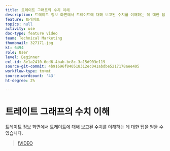 ```yaml
---
title: 트레이트 그래프의 수치 이해
description: 트레이트 정보 화면에서 트레이트에 대해 보고된 수치를 이해하는 데 대한 팁을 얻을 수 있습니다.
feature: 트레이트
topics: null
activity: use
doc-type: feature video
team: Technical Marketing
thumbnail: 327171.jpg
kt: 6494
role: User
level: Beginner
exl-id: 8e1a2410-6ed6-4bab-bc8c-3a15d903e119
source-git-commit: 4b91696f840518312ec041abdbe5217178aee405
workflow-type: tm+mt
source-wordcount: '43'
ht-degree: 2%

---
```


# 트레이트 그래프의 수치 이해

트레이트 정보 화면에서 트레이트에 대해 보고된 수치를 이해하는 데 대한 팁을 얻을 수 있습니다.

>[!VIDEO](https://video.tv.adobe.com/v/327171/?quality=12&learn=on)
